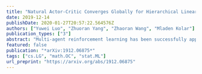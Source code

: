 ```yaml
---
title: "Natural Actor-Critic Converges Globally for Hierarchical Linear Quadratic Regulator"
date: 2019-12-14
publishDate: 2020-01-27T20:57:22.564576Z
authors: ["Yuwei Luo", "Zhuoran Yang", "Zhaoran Wang", "Mladen Kolar"]
publication_types: ["3"]
abstract: "Multi-agent reinforcement learning has been successfully applied to a number of challenging problems. Despite these empirical successes, theoretical understanding of different algorithms is lacking, primarily due to the curse of dimensionality caused by the exponential growth of the state-action space with the number of agents. We study a fundamental problem of multi-agent linear quadratic regulator in a setting where the agents are partially exchangeable. In this setting, we develop a hierarchical actor-critic algorithm, whose computational complexity is independent of the total number of agents, and prove its global linear convergence to the optimal policy. As linear quadratic regulators are often used to approximate general dynamic systems, this paper provided an important step towards better understanding of general hierarchical mean-field multi-agent reinforcement learning."
featured: false
publication: "*arXiv:1912.06875*"
tags: ["cs.LG", "math.OC", "stat.ML"]
url_preprint: "https://arxiv.org/abs/1912.06875"
---
```

